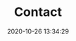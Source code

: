 ---
title: "Contact"
date: 2020-10-26 13:34:29
lastmod: 2020-10-26 13:34:29
url: /contact
draft: false
uuid: 
layout: contact
---
